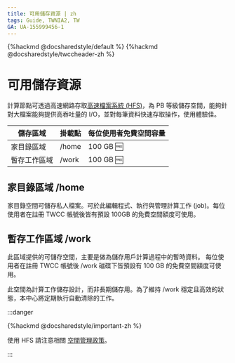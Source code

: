 ```yaml
---
title: 可用儲存資源 | zh
tags: Guide, TWNIA2, TW
GA: UA-155999456-1
---
```


{%hackmd @docsharedstyle/default %}
{%hackmd @docsharedstyle/twccheader-zh %}

# 可用儲存資源

計算節點可透過高速網路存取[高速檔案系統 (HFS)](https://man.twcc.ai/@preview-twccdocs/doc-hfs-main-zh/%2F%40preview-twccdocs%2Fhfs-overview-zh)，為 PB 等級儲存空間，能夠針對大檔案能夠提供高吞吐量的 I/O，並對每筆資料快速存取操作，使用體驗佳。


| 儲存區域 | 掛載點 | 每位使用者免費空間容量 |
| -------- | -------- | -------- |
| 家目錄區域     | /home     |  100 GB :free: |
| 暫存工作區域     | /work     |  100 GB :free:|


## 家目錄區域 /home

家目錄空間可儲存私人檔案。可於此編輯程式、執行與管理計算工作 (job)。每位使用者在註冊 TWCC 帳號後皆有預設 100GB 的免費空間額度可使用。

## 暫存工作區域 /work

此區域提供的可儲存空間，主要是做為儲存用戶計算過程中的暫時資料。
每位使用者在註冊 TWCC 帳號後 /work 磁碟下皆預設有 100 GB 的免費空間額度可使用。

此空間為計算工作儲存設計，而非長期儲存用。為了維持 /work 穩定且高效的狀態，本中心將定期執行自動清除的工作。

:::danger

{%hackmd @docsharedstyle/important-zh %}

使用 HFS 請注意相關 [<ins>空間管理政策</ins>](https://man.twcc.ai/@preview-twccdocs/doc-hfs-main-zh/%2F%40preview-twccdocs%2Fterms-hfs-storage-mngmt-policies-zh)。

:::